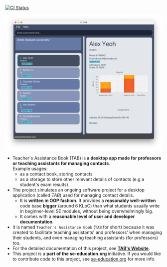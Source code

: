 [![CI Status](https://github.com/se-edu/addressbook-level3/workflows/Java%20CI/badge.svg)](https://github.com/AY2223S1-CS2103T-T17-1/tp/actions)

![Ui](docs/images/Ui.png)

* Teacher's Assistance Book (TAB) is **a desktop app made for professors or teaching assistants for managing contacts**.<br>
  Example usages:
  * as a contact book, storing contacts
  * as a storage to store other relevant details of contacts (e.g a student's exam results)
* The project simulates an ongoing software project for a desktop application (called _TAB_) used for managing contact details.
  * It is **written in OOP fashion**. It provides a **reasonably well-written** code base **bigger** (around 6 KLoC) than what students usually write in beginner-level SE modules, without being overwhelmingly big.
  * It comes with a **reasonable level of user and developer documentation**.
* It is named `Teacher's Assistance Book` (`TAB` for short) because it was created to facilitate teaching assistants' and professors' when managing their students, and even managing teaching assistants (for professors) too.
* For the detailed documentation of this project, see **[TAB's Website](https://github.com/AY2223S1-CS2103T-T17-1/tp)**.
* This project is a **part of the se-education.org** initiative. If you would like to contribute code to this project, see [se-education.org](https://se-education.org#https://se-education.org/#contributing) for more info.
